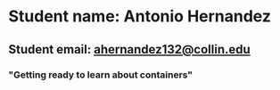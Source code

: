 # Student name:  Antonio Hernandez

## Student email: ahernandez132@collin.edu

### "Getting ready to learn about containers"

